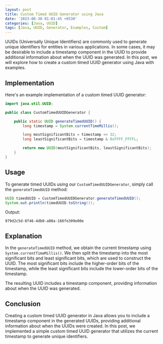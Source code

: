 ```yaml
---
layout: post
title: Custom Timed UUID Generator using Java
date: '2023-06-30 01:01:45 +0530'
categories: [Java, UUID]
tags: [Java, UUID, Generator, Examples, Custom]
---
```


UUIDs (Universally Unique Identifiers) are commonly used to generate unique identifiers for entities in various applications. In some cases, it may be desirable to include a timestamp component in the UUID to provide additional information about when the UUID was generated. In this post, we will explore how to create a custom timed UUID generator using Java with examples.

## Implementation

Here's an example implementation of a custom timed UUID generator:

```java
import java.util.UUID;

public class CustomTimedUUIDGenerator {

    public static UUID generateTimedUUID() {
        long timestamp = System.currentTimeMillis();

        long mostSignificantBits = timestamp << 32;
        long leastSignificantBits = timestamp & 0xFFFF_FFFFL;

        return new UUID(mostSignificantBits, leastSignificantBits);
    }
}
```

## Usage

To generate timed UUIDs using our `CustomTimedUUIDGenerator`, simply call the `generateTimedUUID` method:

```java
UUID timedUUID = CustomTimedUUIDGenerator.generateTimedUUID();
System.out.println(timedUUID.toString());
```

Output:
```
979d2c5d-8f46-4db0-a08a-166fe309e00e
```

## Explanation

In the `generateTimedUUID` method, we obtain the current timestamp using `System.currentTimeMillis()`. We then split the timestamp into the most significant bits and least significant bits, which are used to construct the UUID. The most significant bits include the higher-order bits of the timestamp, while the least significant bits include the lower-order bits of the timestamp.

The resulting UUID includes a timestamp component, providing information about when the UUID was generated.

## Conclusion

Creating a custom timed UUID generator in Java allows you to include a timestamp component in the generated UUIDs, providing additional information about when the UUIDs were created. In this post, we implemented a simple custom timed UUID generator that utilizes the current timestamp to generate unique identifiers.